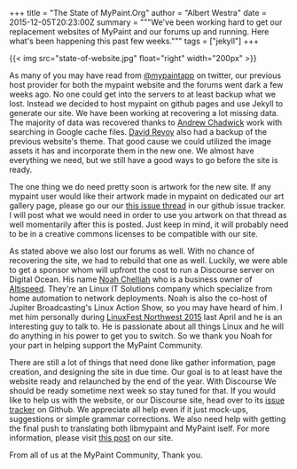 +++
title = "The State of MyPaint.Org"
author = "Albert Westra"
date = 2015-12-05T20:23:00Z
summary = """We've been working hard to get our replacement websites of 
MyPaint and our forums up and running. Here what's been happening this 
past few weeks."""
tags = ["jekyll"]
+++

{{< img src="state-of-website.jpg" float="right" width="200px" >}}

As many of you may have read from [@mypaintapp][twitter] on twitter, our previous
host provider for both the mypaint website and the forums went dark a few weeks
ago. No one could get into the servers to at least backup what we lost. Instead
we decided to host mypaint on  github pages and use Jekyll to generate our site.
We have been working at recovering a lot missing data. The majority of data was
recovered thanks to [Andrew Chadwick] work with searching in Google cache files. 
[David Revoy] also had a backup of the previous website's theme. That good cause
we could utilized the image assets it has and incorporate them in the new one. We
almost have everything we need, but we still have a good ways to go before the site is ready.


The one thing we do need pretty soon is artwork for the new site. If any mypaint
user would like their artwork made in mypaint on dedicated our art gallery page,
please go our our [this issue thread][#8] in our github issue tracker. I will post
what we would need in order to use you artwork on that thread as well momentarily
after this is posted. Just keep in mind, it will probably need to be in a creative
commons licenses to be compatible with our site.

As stated above we also lost our forums as well. With no chance of recovering the
site, we had to rebuild that one as well. Luckily, we were able to get a sponsor
whom will upfront the cost to run a Discourse server on Digital Ocean. His name
[Noah Chelliah] who is a business owner of [Altispeed]. They're an Linux IT Solutions
company which specialize from home automation to network deployments. Noah is also
the co-host of Jupiter Broadcasting's Linux Action Show, so you may have heard of
him. I met him personally during [LinuxFest Northwest 2015][lfnw] last April and
he is an interesting guy to talk to. He is passionate about all things Linux and
he will do anything in his power to get you to switch. So we thank you Noah for 
your part in helping support the MyPaint Community.

There are still a lot of things that need done like gather information, page creation,
and designing the site in due time. Our goal is to at least have the website ready
and relaunched by the end of the year. With Discourse We should be ready sometime
next week so stay tuned for that. If you would like to help us with the website,
or our Discourse site, head over to its [issue tracker][issue] on Github. We appreciate 
all help even if it just mock-ups, suggestions or simple grammar corrections. We
also need help with getting the final push to translating both libmypaint and MyPaint
iself. For more information, please visit [this post][post] on our site.

From all of us at the MyPaint Community, Thank you.

[twitter]: https://twitter.com/MyPaintApp
[Andrew Chadwick]: https://github.com/achadwick
[David Revoy]: http://davidrevoy.com
[#8]: https://github.com/mypaint/mypaint.github.io#8
[Noah Chelliah]: https://twitter.com/Kernellinux
[Altispeed]: http://altispeed.com
[lfnw]: https://linuxfestnorthwest.org
[issue]: https://github.com/mypaint/mypaint.github.io/issues
[post]: http://mypaint.org/blog/2015/11/21/final-translation-push-for-1-2-0/
